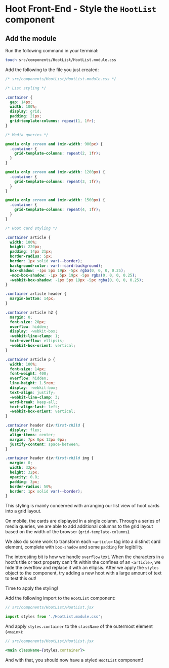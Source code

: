 # Hoot Front-End - Style the `HootList` component

## Add the module
Run the following command in your terminal:

```bash
touch src/components/HootList/HootList.module.css
```

Add the following to the file you just created:

```css
/* src/components/HootList/HootList.module.css */

/* List styling */

.container {
  gap: 14px;
  width: 100%;
  display: grid;
  padding: 21px;
  grid-template-columns: repeat(1, 1fr);
}

/* Media queries */

@media only screen and (min-width: 900px) {
  .container {
    grid-template-columns: repeat(2, 1fr);
  }
}

@media only screen and (min-width: 1200px) {
  .container {
    grid-template-columns: repeat(3, 1fr);
  }
}

@media only screen and (min-width: 1500px) {
  .container {
    grid-template-columns: repeat(4, 1fr);
  }
}

/* Hoot card styling */

.container article {
  width: 100%;
  height: 220px;
  padding: 14px 21px;
  border-radius: 5px;
  border: 1px solid var(--border);
  background-color: var(--card-background);
  box-shadow: -1px 5px 19px -5px rgba(0, 0, 0, 0.25);
  -moz-box-shadow: -1px 5px 19px -5px rgba(0, 0, 0, 0.25);
  -webkit-box-shadow: -1px 5px 19px -5px rgba(0, 0, 0, 0.25);
}

.container article header {
  margin-bottom: 14px;
}

.container article h2 {
  margin: 0;
  font-size: 20px;
  overflow: hidden;
  display: -webkit-box;
  -webkit-line-clamp: 1;
  text-overflow: ellipsis;
  -webkit-box-orient: vertical;
}

.container article p {
  width: 100%;
  font-size: 14px;
  font-weight: 400;
  overflow: hidden;
  line-height: 1.5rem;
  display: -webkit-box;
  text-align: justify;
  -webkit-line-clamp: 3;
  word-break: keep-all;
  text-align-last: left;
  -webkit-box-orient: vertical;
}

.container header div:first-child {
  display: flex;
  align-items: center;
  margin: 7px 0px 12px 0px;
  justify-content: space-between;
}

.container header div:first-child img {
  margin: 0;
  width: 32px;
  height: 32px;
  opacity: 0.8;
  padding: 3px;
  border-radius: 50%;
  border: 1px solid var(--border);
}
```

This styling is mainly concerned with arranging our list view of hoot cards into a grid layout.

On mobile, the cards are displayed in a single column. Through a series of media queries, we are able to add additional columns to the grid layout based on the width of the browser (`grid-template-columns`).

We also do some work to transform each `<article>` tag into a distinct card element, complete with `box-shadow` and some `padding` for legibility.

The interesting bit is how we handle `overflow` text. When the characters in a hoot’s title or text property can’t fit within the confines of an `<article>`, we hide the overflow and replace it with an ellipsis. After we apply the `styles` object to the component, try adding a new hoot with a large amount of text to test this out!

Time to apply the styling!

Add the following import to the `HootList` component:

```jsx
// src/components/HootList/HootList.jsx

import styles from './HootList.module.css';
```

And apply `styles.container` to the `className` of the outermost element (`<main>`):

```jsx
// src/components/HootList/HootList.jsx

<main className={styles.container}>
```

And with that, you should now have a styled `HootList` component!